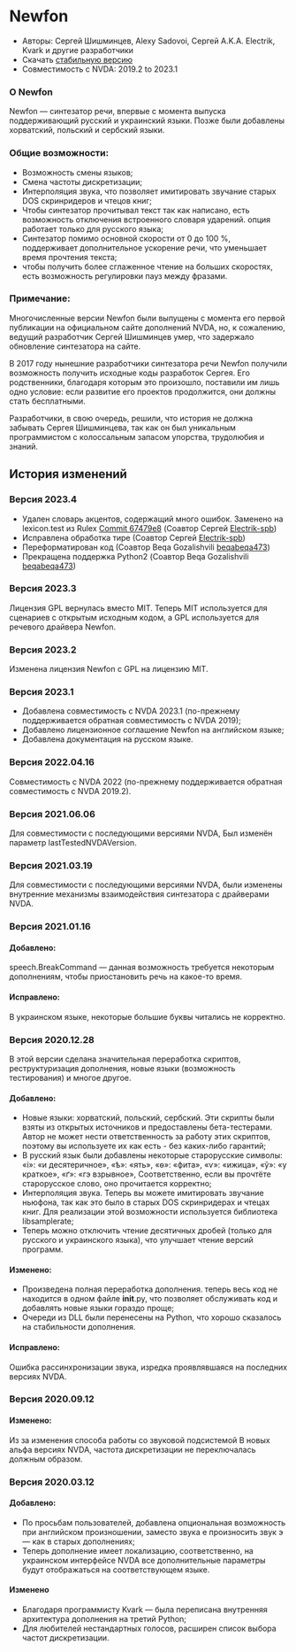 # Newfon

* Авторы: Сергей Шишминцев, Alexy Sadovoi, Сергей A.K.A. Electrik, Kvark и другие разработчики
* Скачать [стабильную версию][1]
* Совместимость с NVDA: 2019.2 to 2023.1

### О Newfon

Newfon — синтезатор речи, впервые с момента выпуска поддерживающий русский и украинский языки. Позже были добавлены хорватский, польский и сербский языки.

### Общие возможности:

* Возможность смены языков;
* Смена частоты дискретизации;
* Интерполяция звука, что позволяет имитировать звучание старых DOS скринридеров и чтецов книг;
* Чтобы синтезатор прочитывал текст так как написано, есть возможность отключения встроенного словаря ударений. опция работает только для русского языка;
* Синтезатор помимо основной скорости от 0 до 100 %, поддерживает дополнительное ускорение речи, что уменьшает время прочтения текста;
* чтобы получить более сглаженное чтение на больших скоростях, есть возможность регулировки пауз между фразами.

### Примечание:

Многочисленные версии Newfon были выпущены с момента его первой публикации на официальном сайте дополнений NVDA, но, к сожалению, ведущий разработчик Сергей Шишминцев умер, что задержало обновление синтезатора на сайте.

В 2017 году нынешние разработчики синтезатора речи Newfon получили возможность получить исходные коды разработок Сергея. Его родственники, благодаря которым это произошло, поставили им лишь одно условие: если развитие его проектов продолжится, они должны стать бесплатными.

Разработчики, в свою очередь, решили, что история не должна забывать Сергея Шишминцева, так как он был уникальным программистом с колоссальным запасом упорства, трудолюбия и знаний.

## История изменений

### Версия 2023.4

* Удален словарь акцентов, содержащий много ошибок. Заменено на lexicon.test из Rulex [Commit 67479e8][2] (Соавтор Сергей [Electrik-spb][3])
* Исправлена обработка тире (Соавтор Сергей [Electrik-spb][3])
* Переформатирован код (Соавтор Beqa Gozalishvili [beqabeqa473][4])
* Прекращена поддержка Python2 (Соавтор Beqa Gozalishvili [beqabeqa473][4])

### Версия 2023.3

Лицензия GPL вернулась вместо MIT. Теперь MIT используется для сценариев с открытым исходным кодом, а GPL используется для речевого драйвера Newfon.

### Версия 2023.2

Изменена лицензия Newfon с GPL на лицензию MIT.

### Версия 2023.1

* Добавлена ​​совместимость с NVDA 2023.1 (по-прежнему поддерживается обратная совместимость с NVDA 2019);
* Добавлено лицензионное соглашение Newfon на английском языке;
* Добавлена ​​документация на русском языке.

### Версия 2022.04.16

Совместимость с NVDA 2022 (по-прежнему поддерживается обратная совместимость с NVDA 2019.2).

### Версия 2021.06.06

Для совместимости с последующими версиями NVDA, Был изменён параметр lastTestedNVDAVersion.

### Версия 2021.03.19

Для совместимости с последующими версиями NVDA, были изменены внутренние механизмы взаимодействия синтезатора с драйверами NVDA.

### Версия 2021.01.16
#### Добавлено:

speech.BreakCommand — данная возможность требуется некоторым дополнениям, чтобы приостановить речь на какое-то время.

#### Исправлено:

В украинском языке, некоторые большие буквы читались не корректно.

### Версия 2020.12.28

В этой версии сделана значительная переработка скриптов, реструктуризация дополнения, новые языки (возможность тестирования) и многое другое.

#### Добавлено:

* Новые языки: хорватский, польский, сербский. Эти скрипты были взяты из открытых источников и предоставлены бета-тестерами. Автор не может нести ответственность за работу этих скриптов, поэтому вы используете их как есть - без каких-либо гарантий;
* В русский язык были добавлены некоторые старорусские символы: «і»: «и десятеричное», «ѣ»: «ять», «ѳ»: «фита», «ѵ»: «ижица», «ў»: «у краткое», «ґ»: «гэ взрывное», Соответственно, если вы прочтёте старорусское слово, оно прочитается корректно;
* Интерполяция звука. Теперь вы можете имитировать звучание ньюфона, так как это было в старых DOS скринридерах и чтецах книг. Для реализации этой возможности используется библиотека libsamplerate;
* Теперь можно отключить чтение десятичных дробей (только для русского и украинского языка), что улучшает чтение версий программ.

#### Изменено:

* Произведена полная переработка дополнения. теперь весь код не находится в одном файле __init__.py, что позволяет обслуживать код и добавлять новые языки гораздо проще;
* Очереди из DLL были перенесены на Python, что хорошо сказалось на стабильности дополнения.

#### Исправлено:

Ошибка рассинхронизации звука, изредка проявлявшаяся на последних версиях NVDA.

### Версия 2020.09.12
#### Изменено:

Из за изменения способа работы со звуковой подсистемой В новых альфа версиях NVDA, частота дискретизации не переключалась должным образом.

### Версия 2020.03.12
#### Добавлено:

* По просьбам пользователей, добавлена опциональная возможность при английском произношении, заместо звука е произносить звук э — как в старых дополнениях;
* Теперь дополнение имеет локализацию, соответственно, на украинском интерфейсе NVDA все дополнительные параметры будут отображаться на соответствующем языке.

#### Изменено

* Благодаря программисту Kvark — была переписана внутренняя архитектура дополнения на третий Python;
* Для любителей нестандартных голосов, расширен список выбора частот дискретизации.

[1]: https://www.nvaccess.org/addonStore/legacy?file=newfon

[2]: https://github.com/poretsky/rulex/commit/67479e859cd5955072dc5bbae8065c4417af52cc

[3]: https://github.com/Electrik-spb

[4]: https://github.com/beqabeqa473
